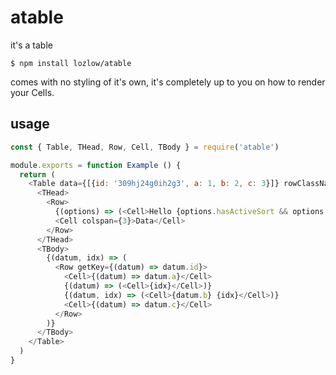 # atable

it's a table

```
$ npm install lozlow/atable
```

comes with no styling of it's own, it's completely up to you on how to render your Cells.

## usage

```js
const { Table, THead, Row, Cell, TBody } = require('atable')

module.exports = function Example () {
  return (
    <Table data={[{id: '309hj24g0ih2g3', a: 1, b: 2, c: 3}]} rowClassName='row' cellClassName='cell'>
      <THead>
        <Row>
          {(options) => (<Cell>Hello {options.hasActiveSort && options.sortDirection}</Cell>)}
          <Cell colspan={3}>Data</Cell>
        </Row>
      </THead>
      <TBody>
        {(datum, idx) => (
          <Row getKey={(datum) => datum.id}>
            <Cell>{(datum) => datum.a}</Cell>
            {(datum) => (<Cell>{idx}</Cell>)}
            {(datum, idx) => (<Cell>{datum.b} {idx}</Cell>)}
            <Cell>{(datum) => datum.c}</Cell>
          </Row>
        )}
      </TBody>
    </Table>
  )
}
```
